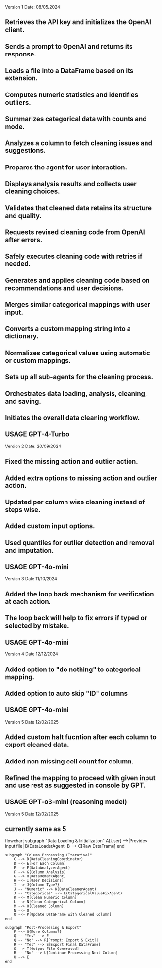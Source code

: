Version 1
Date: 08/05/2024

## Retrieves the API key and initializes the OpenAI client.
## Sends a prompt to OpenAI and returns its response.
## Loads a file into a DataFrame based on its extension.
## Computes numeric statistics and identifies outliers.
## Summarizes categorical data with counts and mode.
## Analyzes a column to fetch cleaning issues and suggestions.
## Prepares the agent for user interaction.
## Displays analysis results and collects user cleaning choices.
## Validates that cleaned data retains its structure and quality.
## Requests revised cleaning code from OpenAI after errors.
## Safely executes cleaning code with retries if needed.
## Generates and applies cleaning code based on recommendations and user decisions.
## Merges similar categorical mappings with user input.
## Converts a custom mapping string into a dictionary.
## Normalizes categorical values using automatic or custom mappings.
## Sets up all sub-agents for the cleaning process.
## Orchestrates data loading, analysis, cleaning, and saving.
## Initiates the overall data cleaning workflow.
## USAGE GPT-4-Turbo

Version 2
Date: 20/09/2024

## Fixed the missing action and outlier action.
## Added extra options to missing action and outlier action.
## Updated per column wise cleaning instead of steps wise.
## Added custom input options.
## Used quantiles for outlier detection and removal and imputation.
## USAGE GPT-4o-mini

Version 3
Date 11/10/2024

## Added the loop back mechanism for verification at each action.
## The loop back will help to fix errors if typed or selected by mistake.
## USAGE GPT-4o-mini


Version 4
Date 12/12/2024

## Added option to "do nothing" to categorical mapping.
## Added option to auto skip "ID" columns
## USAGE GPT-4o-mini

Version 5
Date 12/02/2025


## Added custom halt fucntion after each column to export cleaned data.
## Added non missing cell count for column.
## Refined the mapping to proceed with given input and use rest as suggested in console by GPT.
## USAGE GPT-o3-mini (reasoning model)


Version 5
Date 12/02/2025

## currently same as 5





flowchart
    subgraph "Data Loading & Initialization"
        A[User] -->|Provides input file| B(DataLoaderAgent)
        B --> C[Raw DataFrame]
    end

    subgraph "Column Processing (Iterative)"
        C --> D(DataCleaningCoordinator)
        D --> E[For Each Column]
        E --> F(DataAnalyzerAgent)
        F --> G[Column Analysis]
        G --> H(DataRemarkAgent)
        H --> I[User Decisions]
        I --> J{Column Type?}
        J -- "Numeric" --> K(DataCleanerAgent)
        J -- "Categorical" --> L(CategoricalValueFixAgent)
        K --> M[Clean Numeric Column]
        L --> N[Clean Categorical Column]
        M --> O[Cleaned Column]
        N --> O
        O --> P[Update DataFrame with Cleaned Column]
    end

    subgraph "Post-Processing & Export"
        P --> Q{More Columns?}
        Q -- "Yes" --> E
        Q -- "No" --> R[Prompt: Export & Exit?]
        R -- "Yes" --> S[Export Final DataFrame]
        S --> T[Output File Generated]
        R -- "No" --> U[Continue Processing Next Column]
        U --> E
    end
